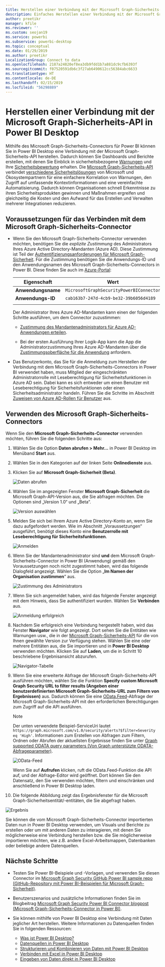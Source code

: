 ```yaml
---
title: Herstellen einer Verbindung mit der Microsoft Graph-Sicherheits-API in Power BI Desktop
description: Einfaches Herstellen einer Verbindung mit der Microsoft Graph-Sicherheits-API in Power BI Desktop
author: preetikr
manager: kfile
ms.reviewer: ''
ms.custom: seojan19
ms.service: powerbi
ms.subservice: powerbi-desktop
ms.topic: conceptual
ms.date: 01/29/2019
ms.author: preetikr
LocalizationGroup: Connect to data
ms.openlocfilehash: 2187a24820ef8ea3db9fdd1b7a881dc9cfb6393f
ms.sourcegitcommit: f07520591db6c3f27ab6490612cc56384abc6633
ms.translationtype: HT
ms.contentlocale: de-DE
ms.lasthandoff: 02/15/2019
ms.locfileid: "56298889"
---
```

# <a name="connect-to-microsoft-graph-security-in-power-bi-desktop"></a>Herstellen einer Verbindung mit der Microsoft Graph-Sicherheits-API in Power BI Desktop

Mithilfe des Microsoft Graph-Sicherheits-Connectors für Power BI können Sie in Power BI Desktop eine Verbindung mit der Microsoft Graph-Sicherheits-API herstellen. Dadurch können Sie Dashboards und Berichte erstellen, mit denen Sie Einblick in sicherheitsbezogene [Warnungen](https://docs.microsoft.com/graph/api/resources/alert?view=graph-rest-1.0) und Ihre [Sicherheitsbewertung](https://docs.microsoft.com/graph/api/resources/securescores?view=graph-rest-beta) erhalten. Die [Microsoft Graph-Sicherheits-API](https://aka.ms/graphsecuritydocs) verbindet [verschiedene Sicherheitslösungen](https://aka.ms/graphsecurityalerts) von Microsoft und Ökosystempartnern für eine einfachere Korrelation von Warnungen, den Zugriff auf umfassende Kontextinformationen und eine vereinfachte Automatisierung. Dadurch können Organisationen schnell Erkenntnisse zu ihren Sicherheitsprodukten gewinnen und Maßnahmen ergreifen und gleichzeitig die Kosten und den Aufwand für das Erstellen und Verwalten mehrerer Integrationen reduzieren.

## <a name="prerequisites-to-connect-with-the-microsoft-graph-security-connector"></a>Voraussetzungen für das Verbinden mit dem Microsoft Graph-Sicherheits-Connector

* Wenn Sie den Microsoft Graph-Sicherheits-Connector verwenden möchten, benötigen Sie die *explizite Zustimmung* des Administrators Ihres Azure Active Directory-Mandanten (Azure AD). Diese Zustimmung ist Teil der [Authentifizierungsanforderungen für Microsoft Graph-Sicherheit](https://aka.ms/graphsecurityauth). Für die Zustimmung benötigen Sie die Anwendungs-ID und den Anwendungsnamen des Microsoft Graph-Sicherheits-Connectors in Power BI. Diese finden Sie auch im [Azure-Portal](https://portal.azure.com):

   | Eigenschaft | Wert |
   |----------|-------|
   | **Anwendungsname** | `MicrosoftGraphSecurityPowerBIConnector` |
   | **Anwendungs-ID** | `cab163b7-247d-4cb9-be32-39b6056d4189` |
   |||

   Der Administrator Ihres Azure AD-Mandanten kann einen der folgenden Schritte ausführen, um dem Connector zuzustimmen:

   * [Zustimmung des Mandantenadministrators für Azure AD-Anwendungen erteilen](https://docs.microsoft.com/azure/active-directory/develop/v2-permissions-and-consent).

   * Bei der ersten Ausführung Ihrer Logik-App kann die App die Administratorzustimmung Ihres Azure AD-Mandanten über die [Zustimmungsoberfläche für die Anwendung](https://docs.microsoft.com/azure/active-directory/develop/application-consent-experience) anfordern.
   
* Das Benutzerkonto, das Sie für die Anmeldung zum Herstellen der Verbindung mit dem Microsoft Graph-Sicherheits-Connectors in Power BI verwendet haben, muss Mitglied der eingeschränkten Administratorrolle mit Leseberechtigung für Sicherheitsfunktionen in Azure AD sein. Dabei kann es sich entweder um einen Benutzer mit Leseberechtigung für Sicherheitsfunktionen oder einen Sicherheitsadministrator handeln. Führen Sie die Schritte im Abschnitt [Zuweisen von Azure AD-Rollen für Benutzer](https://docs.microsoft.com/graph/security-authorization#assign-azure-ad-roles-to-users) aus. 

## <a name="using-the-microsoft-graph-security-connector"></a>Verwenden des Microsoft Graph-Sicherheits-Connectors

Wenn Sie den **Microsoft Graph-Sicherheits-Connector** verwenden möchten, führen Sie die folgenden Schritte aus:

1. Wählen Sie die Option **Daten abrufen > Mehr...** in Power BI Desktop im Menüband **Start** aus.
2. Wählen Sie in den Kategorien auf der linken Seite **Onlinedienste** aus.
3. Klicken Sie auf **Microsoft Graph-Sicherheit (Beta)**.

    ![Daten abrufen](media/desktop-connect-graph-security/GetData.PNG)
    
4. Wählen Sie im angezeigten Fenster **Microsoft Graph-Sicherheit** die Microsoft Graph-API-Version aus, die Sie abfragen möchten. Die Optionen sind „Version 1.0“ und „Beta“.

    ![Version auswählen](media/desktop-connect-graph-security/selectVersion.PNG)
    
5. Melden Sie sich bei Ihrem Azure Active Directory-Konto an, wenn Sie dazu aufgefordert werden. Wie im Abschnitt „Voraussetzungen“ ausgeführt, benötigt dieses Konto eine **Benutzerrolle mit Leseberechtigung für Sicherheitsfunktionen**.

    ![Anmelden](media/desktop-connect-graph-security/SignIn.PNG)
    
6. Wenn Sie der Mandantenadministrator sind **und** dem Microsoft Graph-Sicherheits-Connector in Power BI (Anwendung) gemäß den Voraussetzungen noch nicht zugestimmt haben, wird das folgende Dialogfeld angezeigt. Wählen Sie die Option „**Im Namen der Organisation zustimmen**“ aus.

    ![Zustimmung des Administrators](media/desktop-connect-graph-security/AdminConsent.PNG)
    
7. Wenn Sie sich angemeldet haben, wird das folgende Fenster angezeigt mit dem Hinweis, dass Sie authentifiziert wurden. Wählen Sie **Verbinden** aus.

    ![Anmeldung erfolgreich](media/desktop-connect-graph-security/SignedIn.PNG)
    
8. Nachdem Sie erfolgreich eine Verbindung hergestellt haben, wird das Fenster **Navigator** wie folgt angezeigt. Dort sehen Sie die Entitäten wie Warnungen usw., die in der [Microsoft Graph-Sicherheits-API](https://aka.ms/graphsecuritydocs) für die von Ihnen gewählte Version zur Verfügung stehen. Wählen Sie eine oder mehrere Entitäten aus, die Sie importieren und in **Power BI Desktop** verwenden möchten. Klicken Sie auf **Laden**, um die in Schritt 10 beschriebene Ergebnisansicht abzurufen.

   ![Navigator-Tabelle](media/desktop-connect-graph-security/NavTable.PNG)
    
9. Wenn Sie eine erweiterte Abfrage der Microsoft Graph-Sicherheits-API ausführen möchten, wählen Sie die Funktion **Specify custom Microsoft Graph Security URL to filter results (Angeben einer benutzerdefinierten Microsoft Graph-Sicherheits-URL zum Filtern von Ergebnissen)** aus. Dadurch können Sie eine [OData.Feed](https://docs.microsoft.com/power-bi/desktop-connect-odata)-Abfrage der Microsoft Graph-Sicherheits-API mit den erforderlichen Berechtigungen zum Zugriff auf die API ausführen.

   > [!NOTE]
   > Der unten verwendete Beispiel-ServiceUri lautet `https://graph.microsoft.com/v1.0/security/alerts?$filter=Severity eq 'High'`. Informationen zum Erstellen von Abfragen zum Filtern, Ordnen oder Abrufen der aktuellsten Ergebnisse finden Sie unter [Graph supported ODATA query parameters (Von Graph unterstützte ODATA-Abfrageparameter)](https://docs.microsoft.com/graph/query-parameters).

   ![OData-Feed](media/desktop-connect-graph-security/ODataFeed.PNG)
    
   Wenn Sie auf **Aufrufen** klicken, ruft die OData.Feed-Funktion die API auf, und der Abfrage-Editor wird geöffnet. Dort können Sie den Datensatz, den Sie verwenden möchten, filtern und einschränken und anschließend in Power BI Desktop laden.

10. Die folgende Abbildung zeigt das Ergebnisfenster für die Microsoft Graph-Sicherheitsentität/-entitäten, die Sie abgefragt haben.

   ![Ergebnis](media/desktop-connect-graph-security/Result.PNG)
    

Sie können die vom Microsoft Graph-Sicherheits-Connector importierten Daten nun in Power BI Desktop verwenden, um Visuals und Berichte zu erstellen oder um mit anderen Daten zu interagieren, mit denen Sie möglicherweise eine Verbindung herstellen bzw. die Sie möglicherweise importieren möchten, wie z.B. andere Excel-Arbeitsmappen, Datenbanken oder beliebige andere Datenquellen.

## <a name="next-steps"></a>Nächste Schritte
* Testen Sie Power BI-Beispiele und -Vorlagen, und verwenden Sie diesen Connector im [Microsoft Graph Security GitHub Power BI sample repo (GitHub-Repository mit Power BI-Beispielen für Microsoft Graph-Sicherheit)](https://aka.ms/graphsecuritypowerbiconnectorsamples).

* Benutzerszenarios und zusätzliche Informationen finden Sie im Blogbeitrag [Microsoft Graph Security Power BI Connector blogpost (Microsoft Graph-Sicherheits-Connector in Power BI)](https://aka.ms/graphsecuritypowerbiconnectorblogpost).

* Sie können mithilfe von Power BI Desktop eine Verbindung mit Daten jeglicher Art herstellen. Weitere Informationen zu Datenquellen finden Sie in folgenden Ressourcen:

    * [Was ist Power BI Desktop?](desktop-what-is-desktop.md)
    * [Datenquellen in Power BI Desktop](desktop-data-sources.md)
    * [Strukturieren und Kombinieren von Daten mit Power BI Desktop](desktop-shape-and-combine-data.md)
    * [Verbinden mit Excel in Power BI Desktop](desktop-connect-excel.md)
    * [Eingeben von Daten direkt in Power BI Desktop](desktop-enter-data-directly-into-desktop.md)
